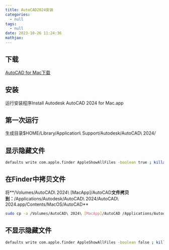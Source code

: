 ```yaml
---
title: AutoCAD2024安装
categories:
  - null
tags:
  - null
date: 2023-10-26 11:24:36
mathjax:
---
```


## 下载

[AutoCAD for Mac下载](https://macapp.org.cn/app/autocad.html)

## 安装

运行安装程序Install Autodesk AutoCAD 2024 for Mac.app

## 第一次运行

生成目录$HOME/Library/Application\ Support/Autodesk/AutoCAD\ 2024/



## 显示隐藏文件

```bash
defaults write com.apple.finder AppleShowAllFiles -boolean true ; killall Finder
```



## 在Finder中拷贝文件

将**/Volumes/AutoCAD\ 2024\ [MacApp]/AutoCAD**文件拷贝到：**/Applications/Autodesk/AutoCAD\ 2024/AutoCAD\ 2024.app/Contents/MacOS/AutoCAD**

```bash
sudo cp -a /Volumes/AutoCAD\ 2024\ [MacApp]/AutoCAD /Applications/Autodesk/AutoCAD\ 2024/AutoCAD\ 2024.app/Contents/MacOS/AutoCAD
```



## 不显示隐藏文件

```bash
defaults write com.apple.finder AppleShowAllFiles -boolean false ; killall Finder
```

